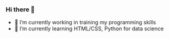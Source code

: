 ### Hi there 👋

<!--
**JonathanAluisio/JonathanAluisio** is a ✨ _special_ ✨ repository because its `README.md` (this file) appears on your GitHub profile.
-->


- 🔭 I’m currently working in training my programming skills
- 🌱 I’m currently learning HTML/CSS, Python for data science


